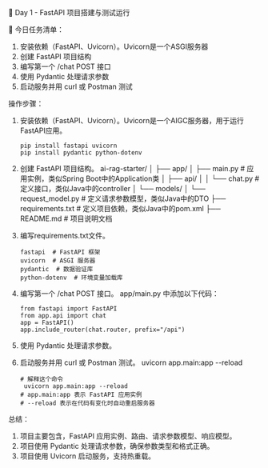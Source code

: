 🧠 Day 1 - FastAPI 项目搭建与测试运行

🧾 今日任务清单：
   1. 安装依赖（FastAPI、Uvicorn）。Uvicorn是一个ASGI服务器
   2. 创建 FastAPI 项目结构
   3. 编写第一个 /chat POST 接口
   4. 使用 Pydantic 处理请求参数
   5. 启动服务并用 curl 或 Postman 测试

操作步骤：
 1. 安装依赖（FastAPI、Uvicorn）。Uvicorn是一个AIGC服务器，用于运行FastAPI应用。
    ```
    pip install fastapi uvicorn
    pip install pydantic python-dotenv
    ```
 2. 创建 FastAPI 项目结构。
       ai-rag-starter/
       │
       ├── app/
       │   ├── main.py  # 应用实例，类似Spring Boot中的Application类
       │   ├── api/
       │   │   └── chat.py  # 定义接口，类似Java中的controller
       │   └── models/
       │       └── request_model.py  # 定义请求参数模型，类似Java中的DTO
       ├── requirements.txt  # 定义项目依赖，类似Java中的pom.xml
       ├── README.md  # 项目说明文档
 3. 编写requirements.txt文件。
    ```
    fastapi  # FastAPI 框架
    uvicorn  # ASGI 服务器
    pydantic  # 数据验证库
    python-dotenv  # 环境变量加载库
    ```
 4. 编写第一个 /chat POST 接口。
    app/main.py 中添加以下代码：
    ```
    from fastapi import FastAPI
    from app.api import chat
    app = FastAPI()
    app.include_router(chat.router, prefix="/api")
    ```
    
 5. 使用 Pydantic 处理请求参数。
 6. 启动服务并用 curl 或 Postman 测试。
    uvicorn app.main:app --reload
    ```shell
    # 解释这个命令
     uvicorn app.main:app --reload
    # app.main:app 表示 FastAPI 应用实例
    # --reload 表示在代码有变化时自动重启服务器
    ```
总结：
 1. 项目主要包含，FastAPI 应用实例、路由、请求参数模型、响应模型。
 2. 项目使用 Pydantic 处理请求参数，确保参数类型和格式正确。
 3. 项目使用 Uvicorn 启动服务，支持热重载。
 

